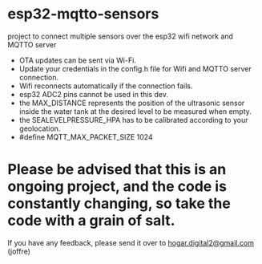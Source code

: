# esp32-mqtto-sensors
project to connect multiple sensors over the esp32 wifi network and MQTTO server


- OTA updates can be sent via Wi-Fi.
- Update your credentials in the config.h file for Wifi and MQTTO server connection.
- Wifi reconnects automatically if the connection fails. 
- esp32 ADC2 pins cannot be used in this dev.
- the MAX_DISTANCE represents the position of the ultrasonic sensor inside the water tank at the desired level to be measured when empty.
- the SEALEVELPRESSURE_HPA has to be calibrated according to your geolocation.
- #define MQTT_MAX_PACKET_SIZE 1024


# Please be advised that this is an ongoing project, and the code is constantly changing, so take the code with a grain of salt.
If you have any feedback, please send it over to hogar.digital2@gmail.com (joffre)
